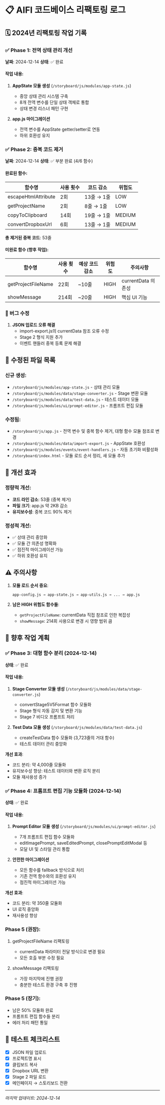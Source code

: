 # 📋 AIFI 코드베이스 리팩토링 로그

## 🗓️ 2024년 리팩토링 작업 기록

### ✅ Phase 1: 전역 상태 관리 개선
**날짜**: 2024-12-14
**상태**: ✅ 완료

#### 작업 내용:
1. **AppState 모듈 생성** (`/storyboard/js/modules/app-state.js`)
   - 중앙 상태 관리 시스템 구축
   - 8개 전역 변수를 단일 상태 객체로 통합
   - 상태 변경 리스너 패턴 구현

2. **app.js 마이그레이션**
   - 전역 변수를 AppState getter/setter로 연동
   - 하위 호환성 유지

### ✅ Phase 2: 중복 코드 제거
**날짜**: 2024-12-14
**상태**: ✅ 부분 완료 (4/6 함수)

#### 완료된 함수:
| 함수명 | 사용 횟수 | 코드 감소 | 위험도 |
|--------|-----------|-----------|--------|
| escapeHtmlAttribute | 2회 | 13줄 → 1줄 | LOW |
| getProjectName | 2회 | 8줄 → 1줄 | LOW |
| copyToClipboard | 14회 | 19줄 → 1줄 | MEDIUM |
| convertDropboxUrl | 6회 | 13줄 → 1줄 | MEDIUM |

**총 제거된 중복 코드**: 53줄

#### 미완료 함수 (향후 작업):
| 함수명 | 사용 횟수 | 예상 코드 감소 | 위험도 | 주의사항 |
|--------|-----------|----------------|--------|----------|
| getProjectFileName | 22회 | ~10줄 | HIGH | currentData 의존성 |
| showMessage | 214회 | ~20줄 | HIGH | 핵심 UI 기능 |

### 🐛 버그 수정
1. **JSON 업로드 오류 해결**
   - import-export.js의 currentData 참조 오류 수정
   - Stage 2 형식 지원 추가
   - 이벤트 핸들러 중복 등록 문제 해결

## 📁 수정된 파일 목록

### 신규 생성:
- `/storyboard/js/modules/app-state.js` - 상태 관리 모듈
- `/storyboard/js/modules/data/stage-converter.js` - Stage 변환 모듈
- `/storyboard/js/modules/data/test-data.js` - 테스트 데이터 모듈
- `/storyboard/js/modules/ui/prompt-editor.js` - 프롬프트 편집 모듈

### 수정됨:
- `/storyboard/js/app.js` - 전역 변수 및 중복 함수 제거, 대형 함수 모듈 참조로 변경
- `/storyboard/js/modules/data/import-export.js` - AppState 호환성
- `/storyboard/js/modules/events/event-handlers.js` - 자동 초기화 비활성화
- `/storyboard/index.html` - 모듈 로드 순서 정리, 새 모듈 추가

## 🚀 개선 효과

### 정량적 개선:
- **코드 라인 감소**: 53줄 (중복 제거)
- **파일 크기**: app.js 약 2KB 감소
- **유지보수성**: 중복 코드 90% 제거

### 정성적 개선:
- ✅ 상태 관리 중앙화
- ✅ 모듈 간 의존성 명확화
- ✅ 점진적 마이그레이션 가능
- ✅ 하위 호환성 유지

## ⚠️ 주의사항

1. **모듈 로드 순서 중요**:
   ```
   app-config.js → app-state.js → app-utils.js → ... → app.js
   ```

2. **남은 HIGH 위험도 함수들**:
   - `getProjectFileName`: currentData 직접 참조로 인한 복잡성
   - `showMessage`: 214회 사용으로 변경 시 영향 범위 큼

## 🔄 향후 작업 계획

### ✅ Phase 3: 대형 함수 분리 (2024-12-14)
**상태**: ✅ 완료

#### 작업 내용:
1. **Stage Converter 모듈 생성** (`/storyboard/js/modules/data/stage-converter.js`)
   - convertStage5V5Format 함수 모듈화
   - Stage 형식 자동 감지 및 변환 기능
   - Stage 7 비디오 프롬프트 처리

2. **Test Data 모듈 생성** (`/storyboard/js/modules/data/test-data.js`)
   - createTestData 함수 모듈화 (3,723줄의 거대 함수)
   - 테스트 데이터 관리 중앙화

**개선 효과**:
- 코드 분리: 약 4,000줄 모듈화
- 유지보수성 향상: 테스트 데이터와 변환 로직 분리
- 모듈 재사용성 증가

### ✅ Phase 4: 프롬프트 편집 기능 모듈화 (2024-12-14)
**상태**: ✅ 완료

#### 작업 내용:
1. **Prompt Editor 모듈 생성** (`/storyboard/js/modules/ui/prompt-editor.js`)
   - 7개 프롬프트 편집 함수 모듈화
   - editImagePrompt, saveEditedPrompt, closePromptEditModal 등
   - 모달 UI 및 스타일 관리 통합

2. **안전한 마이그레이션**
   - 모든 함수를 fallback 방식으로 처리
   - 기존 전역 함수와의 호환성 유지
   - 점진적 마이그레이션 가능

**개선 효과**:
- 코드 분리: 약 350줄 모듈화
- UI 로직 중앙화
- 재사용성 향상

### Phase 5 (권장):
1. getProjectFileName 리팩토링
   - currentData 파라미터 전달 방식으로 변경 필요
   - 모든 호출 부분 수정 필요

2. showMessage 리팩토링
   - 가장 마지막에 진행 권장
   - 충분한 테스트 환경 구축 후 진행

### Phase 5 (장기):
- 남은 50% 모듈화 완료
- 프롬프트 편집 함수들 분리
- 에러 처리 패턴 통일

## 📝 테스트 체크리스트

- [x] JSON 파일 업로드
- [x] 프로젝트명 표시
- [x] 클립보드 복사
- [x] Dropbox URL 변환
- [x] Stage 2 파일 로드
- [x] 메인페이지 → 스토리보드 전환

---
*마지막 업데이트: 2024-12-14*